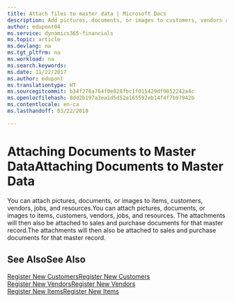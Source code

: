 ```yaml
---
title: Attach files to master data | Microsoft Docs
description: Add pictures, documents, or images to customers, vendors and other master records.
author: edupont04
ms.service: dynamics365-financials
ms.topic: article
ms.devlang: na
ms.tgt_pltfrm: na
ms.workload: na
ms.search.keywords: 
ms.date: 11/22/2017
ms.author: edupont
ms.translationtype: HT
ms.sourcegitcommit: b34f276a764f0e828fbc1f015429df9852242a4c
ms.openlocfilehash: 8dd2b197a3ea1d5d52a165592eb14f4f7b97942b
ms.contentlocale: en-ca
ms.lasthandoff: 03/22/2018

---
```

# <a name="attaching-documents-to-master-data"></a><span data-ttu-id="c4a5a-103">Attaching Documents to Master Data</span><span class="sxs-lookup"><span data-stu-id="c4a5a-103">Attaching Documents to Master Data</span></span>
<span data-ttu-id="c4a5a-104">You can attach pictures, documents, or images to items, customers, vendors, jobs, and resources.</span><span class="sxs-lookup"><span data-stu-id="c4a5a-104">You can attach pictures, documents, or images to items, customers, vendors, jobs, and resources.</span></span> <span data-ttu-id="c4a5a-105">The attachments will then also be attached to sales and purchase documents for that master record.</span><span class="sxs-lookup"><span data-stu-id="c4a5a-105">The attachments will then also be attached to sales and purchase documents for that master record.</span></span>  

## <a name="see-also"></a><span data-ttu-id="c4a5a-106">See Also</span><span class="sxs-lookup"><span data-stu-id="c4a5a-106">See Also</span></span>
[<span data-ttu-id="c4a5a-107">Register New Customers</span><span class="sxs-lookup"><span data-stu-id="c4a5a-107">Register New Customers</span></span>](sales-how-register-new-customers.md)  
[<span data-ttu-id="c4a5a-108">Register New Vendors</span><span class="sxs-lookup"><span data-stu-id="c4a5a-108">Register New Vendors</span></span>](purchasing-how-register-new-vendors.md)  
[<span data-ttu-id="c4a5a-109">Register New Items</span><span class="sxs-lookup"><span data-stu-id="c4a5a-109">Register New Items</span></span>](inventory-how-register-new-items.md)  

